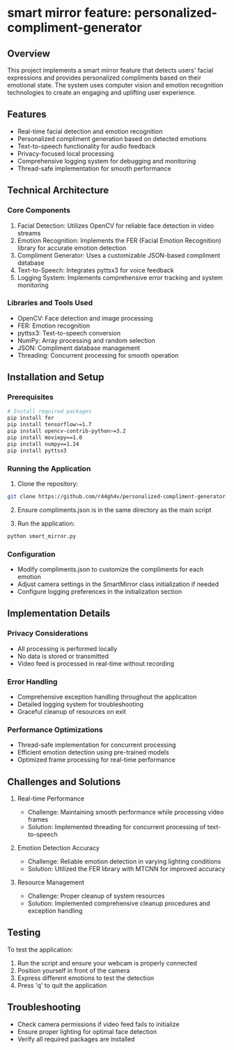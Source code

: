 # smart mirror feature: personalized-compliment-generator

## Overview
This project implements a smart mirror feature that detects users' facial expressions and provides personalized compliments based on their emotional state. The system uses computer vision and emotion recognition technologies to create an engaging and uplifting user experience.

## Features
- Real-time facial detection and emotion recognition
- Personalized compliment generation based on detected emotions
- Text-to-speech functionality for audio feedback
- Privacy-focused local processing
- Comprehensive logging system for debugging and monitoring
- Thread-safe implementation for smooth performance

## Technical Architecture

### Core Components
1. Facial Detection: Utilizes OpenCV for reliable face detection in video streams
2. Emotion Recognition: Implements the FER (Facial Emotion Recognition) library for accurate emotion detection
3. Compliment Generator: Uses a customizable JSON-based compliment database
4. Text-to-Speech: Integrates pyttsx3 for voice feedback
5. Logging System: Implements comprehensive error tracking and system monitoring

### Libraries and Tools Used
- OpenCV: Face detection and image processing
- FER: Emotion recognition
- pyttsx3: Text-to-speech conversion
- NumPy: Array processing and random selection
- JSON: Compliment database management
- Threading: Concurrent processing for smooth operation

## Installation and Setup

### Prerequisites
```bash
# Install required packages
pip install fer
pip install tensorflow>=1.7
pip install opencv-contrib-python>=3.2
pip install moviepy==1.0
pip install numpy==1.24
pip install pyttsx3
```

### Running the Application
1. Clone the repository:
```bash
git clone https://github.com/r44gh4v/personalized-compliment-generator.git
```

2. Ensure compliments.json is in the same directory as the main script

3. Run the application:
```bash
python smart_mirror.py
```

### Configuration
- Modify compliments.json to customize the compliments for each emotion
- Adjust camera settings in the SmartMirror class initialization if needed
- Configure logging preferences in the initialization section

## Implementation Details

### Privacy Considerations
- All processing is performed locally
- No data is stored or transmitted
- Video feed is processed in real-time without recording

### Error Handling
- Comprehensive exception handling throughout the application
- Detailed logging system for troubleshooting
- Graceful cleanup of resources on exit

### Performance Optimizations
- Thread-safe implementation for concurrent processing
- Efficient emotion detection using pre-trained models
- Optimized frame processing for real-time performance

## Challenges and Solutions

1. Real-time Performance
   - Challenge: Maintaining smooth performance while processing video frames
   - Solution: Implemented threading for concurrent processing of text-to-speech

2. Emotion Detection Accuracy
   - Challenge: Reliable emotion detection in varying lighting conditions
   - Solution: Utilized the FER library with MTCNN for improved accuracy

3. Resource Management
   - Challenge: Proper cleanup of system resources
   - Solution: Implemented comprehensive cleanup procedures and exception handling

## Testing
To test the application:
1. Run the script and ensure your webcam is properly connected
2. Position yourself in front of the camera
3. Express different emotions to test the detection
4. Press 'q' to quit the application

## Troubleshooting
- Check camera permissions if video feed fails to initialize
- Ensure proper lighting for optimal face detection
- Verify all required packages are installed
